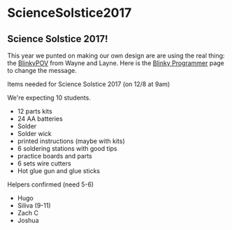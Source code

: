 # ScienceSolstice2017
## Science Solstice 2017!

This year we punted on making our own design are are using the real thing:
the [BlinkyPOV](http://www.wayneandlayne.com/projects/blinky/) from Wayne and Layne.
Here is the [Blinky Programmer](https://www.wayneandlayne.com/blinky_programmer/)
page to change the message.

Items needed for Science Solstice 2017 (on 12/8 at 9am)

We're expecting 10 students.

 * 12 parts kits
 * 24 AA batteries
 * Solder
 * Solder wick
 * printed instructions (maybe with kits)
 * 6 soldering stations with good tips
 * practice boards and parts
 * 6 sets wire cutters
 * Hot glue gun and glue sticks

Helpers confirmed (need 5-6)

 * Hugo
 * Siliva (9-11)
 * Zach C
 * Joshua


